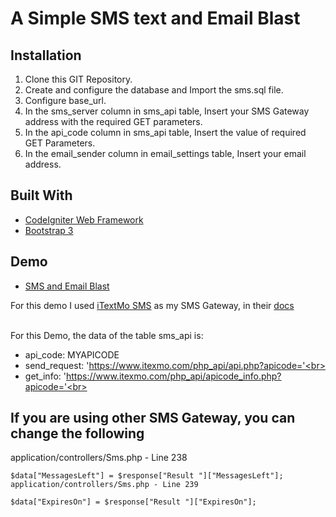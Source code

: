 # A Simple SMS text and Email Blast

## Installation

1. Clone this GIT Repository.
2. Create and configure the database and Import the sms.sql file.
3. Configure base_url.
4. In the sms_server column in sms_api table, Insert your SMS Gateway address with the required GET parameters.
5. In the api_code column in sms_api table, Insert the value of required GET Parameters.
5. In the email_sender column in email_settings table, Insert your email address.

## Built With

* [CodeIgniter Web Framework](https://codeigniter.com/)
* [Bootstrap 3](https://getbootstrap.com/)

## Demo
* [SMS and Email Blast](http://sms-and-email-blast.systemph.com/)

For this demo I used [iTextMo SMS](https://www.itexmo.com/) as my SMS Gateway, in their [docs](https://www.itexmo.com/Developers/apidocs.php)<br><br>

For this Demo, the data of the table sms_api is:<br>
* api_code: MYAPICODE<br>
* send_request: 'https://www.itexmo.com/php_api/api.php?apicode='<br>
* get_info: 'https://www.itexmo.com/php_api/apicode_info.php?apicode='<br>

## If you are using other SMS Gateway, you can change the following
application/controllers/Sms.php - Line 238
```
$data["MessagesLeft"] = $response["Result "]["MessagesLeft"];
application/controllers/Sms.php - Line 239
```
```
$data["ExpiresOn"] = $response["Result "]["ExpiresOn"];
```